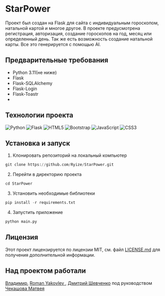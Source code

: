 # StarPower
Проект был создан на Flask для сайта c индивидуальным гороскопом, натальной картой и многое другое. 
В проекте предусмотрена регистрация, авторизация, создание гороскопов на год, месяц или определенный день. Так же есть возможность создание натальной карты.
Все это генерируется с помощью AI.

## Предварительные требования
  * Python 3.11(не ниже) 
  * Flask 
  * Flask-SQLAlchemy 
  * Flask-Login 
  * Flask-Toastr 
  * 
## Технологии проекта

![Python](https://img.shields.io/badge/python-3670A0?style=for-the-badge&logo=python&logoColor=ffdd54)
![Flask](https://img.shields.io/badge/flask-%23000.svg?style=for-the-badge&logo=flask&logoColor=white)
![HTML5](https://img.shields.io/badge/html5-%23E34F26.svg?style=for-the-badge&logo=html5&logoColor=white)
![Bootstrap](https://img.shields.io/badge/bootstrap-%23563D7C.svg?style=for-the-badge&logo=bootstrap&logoColor=white)
![JavaScript](https://img.shields.io/badge/javascript-%23323330.svg?style=for-the-badge&logo=javascript&logoColor=%23F7DF1E)
![CSS3](https://img.shields.io/badge/css3-%231572B6.svg?style=for-the-badge&logo=css3&logoColor=white)

## Установка и запуск
1. Клонировать репозиторий на локальный компьютер
```python
git clone https://github.com/Ryize/StarPower.git
```

2. Перейти в директорию проекта
```python
cd StarPower
```

3. Установить необходимые библиотеки
```python
pip install -r requirements.txt
```

4. Запустить приложение
```python
python main.py
```
## Лицензия
Этот проект лицензируется по лицензии MIT, см. файл [LICENSE.md](https://github.com/Ryize/StarPower/blob/main/LICENSE)
для получения дополнительной информации.

## Над проектом работали
 [Владимир](https://github.com/Vivat67),
[Roman Yakovlev ](https://github.com/Rodan3D),
[Дмитрий Шевченко](https://github.com/DmitriyShev19) 
под руководством [Чекашова Матвея](https://github.com/Ryize)
